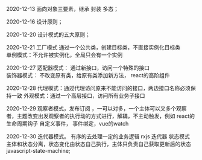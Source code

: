2020-12-13  面向对象三要素，继承 封装 多态；

2020-12-16  设计原则；

2020-12-20  设计模式的五大原则；

2020-12-21  工厂模式 通过一个公共类，创建目标类，不直接实例化目标类  
            单例模式：不允许被实例化，全局只会有一个实例

2020-12-27  适配器模式： 通过新接口，访问一个特殊的接口   
            装饰器模式： 不改变原有类，给原有类添加新方法， react的高阶组件

2020-12-28  代理模式：通过代理访问原来不能访问的接口，两边接口名称必须保持一致
            外观模式：通过一个高层接口，访问所有业务子接口

2020-12-29   观察者模式，发布订阅 ，一可以对多，一个主体可以又多个观察者，主题改变出发观察者的执行动的方式进行，解耦，不主动触发，例如 react的生命周期钩子  自定义事件， 事件绑定，vue的watch

2020-12-30   迭代器模式。 有序的去处理一定的业务逻辑 rxjs 迭代器
             状态模式 主体和状态分离，状态变化由状态自己执行，主体只负责自己获取更新后的状态  javascript-state-machine;
